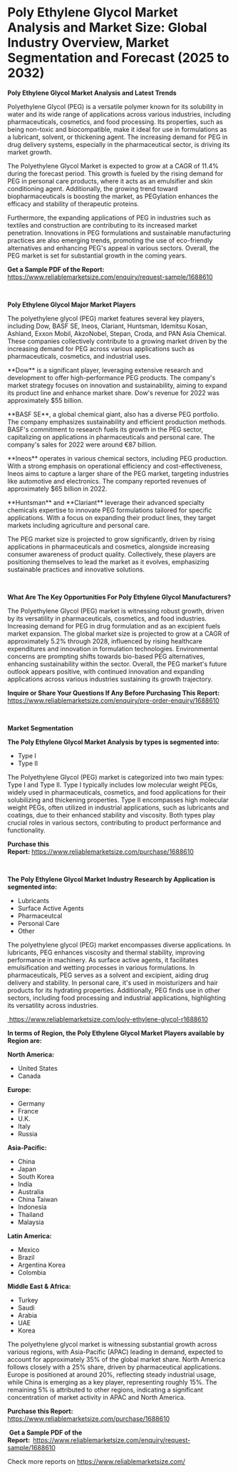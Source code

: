 <p><h1>Poly Ethylene Glycol Market Analysis and Market Size: Global Industry Overview, Market Segmentation and Forecast (2025 to 2032)</h1></p><p><strong>Poly Ethylene Glycol Market Analysis and Latest Trends</strong></p>
<p><p>Polyethylene Glycol (PEG) is a versatile polymer known for its solubility in water and its wide range of applications across various industries, including pharmaceuticals, cosmetics, and food processing. Its properties, such as being non-toxic and biocompatible, make it ideal for use in formulations as a lubricant, solvent, or thickening agent. The increasing demand for PEG in drug delivery systems, especially in the pharmaceutical sector, is driving its market growth.</p><p>The Polyethylene Glycol Market is expected to grow at a CAGR of 11.4% during the forecast period. This growth is fueled by the rising demand for PEG in personal care products, where it acts as an emulsifier and skin conditioning agent. Additionally, the growing trend toward biopharmaceuticals is boosting the market, as PEGylation enhances the efficacy and stability of therapeutic proteins.</p><p>Furthermore, the expanding applications of PEG in industries such as textiles and construction are contributing to its increased market penetration. Innovations in PEG formulations and sustainable manufacturing practices are also emerging trends, promoting the use of eco-friendly alternatives and enhancing PEG's appeal in various sectors. Overall, the PEG market is set for substantial growth in the coming years.</p></p>
<p><strong>Get a Sample PDF of the Report:&nbsp;</strong> <a href="https://www.reliablemarketsize.com/enquiry/request-sample/1688610?utm_campaign=2316&utm_medium=2&utm_source=Github&utm_content=ia&utm_term=26032025&utm_id=poly-ethylene-glycol">https://www.reliablemarketsize.com/enquiry/request-sample/1688610</a></p>
<p>&nbsp;</p>
<p><strong>Poly Ethylene Glycol Major Market Players</strong></p>
<p><p>The polyethylene glycol (PEG) market features several key players, including Dow, BASF SE, Ineos, Clariant, Huntsman, Idemitsu Kosan, Ashland, Exxon Mobil, AkzoNobel, Stepan, Croda, and PAN Asia Chemical. These companies collectively contribute to a growing market driven by the increasing demand for PEG across various applications such as pharmaceuticals, cosmetics, and industrial uses.</p><p>**Dow** is a significant player, leveraging extensive research and development to offer high-performance PEG products. The company's market strategy focuses on innovation and sustainability, aiming to expand its product line and enhance market share. Dow's revenue for 2022 was approximately $55 billion.</p><p>**BASF SE**, a global chemical giant, also has a diverse PEG portfolio. The company emphasizes sustainability and efficient production methods. BASF's commitment to research fuels its growth in the PEG sector, capitalizing on applications in pharmaceuticals and personal care. The company's sales for 2022 were around €87 billion.</p><p>**Ineos** operates in various chemical sectors, including PEG production. With a strong emphasis on operational efficiency and cost-effectiveness, Ineos aims to capture a larger share of the PEG market, targeting industries like automotive and electronics. The company reported revenues of approximately $65 billion in 2022.</p><p>**Huntsman** and **Clariant** leverage their advanced specialty chemicals expertise to innovate PEG formulations tailored for specific applications. With a focus on expanding their product lines, they target markets including agriculture and personal care.</p><p>The PEG market size is projected to grow significantly, driven by rising applications in pharmaceuticals and cosmetics, alongside increasing consumer awareness of product quality. Collectively, these players are positioning themselves to lead the market as it evolves, emphasizing sustainable practices and innovative solutions.</p></p>
<p>&nbsp;</p>
<p><strong>What Are The Key Opportunities For Poly Ethylene Glycol Manufacturers?</strong></p>
<p><p>The Polyethylene Glycol (PEG) market is witnessing robust growth, driven by its versatility in pharmaceuticals, cosmetics, and food industries. Increasing demand for PEG in drug formulation and as an excipient fuels market expansion. The global market size is projected to grow at a CAGR of approximately 5.2% through 2028, influenced by rising healthcare expenditures and innovation in formulation technologies. Environmental concerns are prompting shifts towards bio-based PEG alternatives, enhancing sustainability within the sector. Overall, the PEG market's future outlook appears positive, with continued innovation and expanding applications across various industries sustaining its growth trajectory.</p></p>
<p><strong>Inquire or Share Your Questions If Any Before Purchasing This Report:</strong> <a href="https://www.reliablemarketsize.com/enquiry/pre-order-enquiry/1688610?utm_campaign=2316&utm_medium=2&utm_source=Github&utm_content=ia&utm_term=26032025&utm_id=poly-ethylene-glycol">https://www.reliablemarketsize.com/enquiry/pre-order-enquiry/1688610</a></p>
<p>&nbsp;</p>
<p><strong>Market Segmentation</strong></p>
<p><strong>The Poly Ethylene Glycol Market Analysis by types is segmented into:</strong></p>
<p><ul><li>Type I</li><li>Type II</li></ul></p>
<p><p>The Polyethylene Glycol (PEG) market is categorized into two main types: Type I and Type II. Type I typically includes low molecular weight PEGs, widely used in pharmaceuticals, cosmetics, and food applications for their solubilizing and thickening properties. Type II encompasses high molecular weight PEGs, often utilized in industrial applications, such as lubricants and coatings, due to their enhanced stability and viscosity. Both types play crucial roles in various sectors, contributing to product performance and functionality.</p></p>
<p><strong>Purchase this Report:&nbsp;</strong><a href="https://www.reliablemarketsize.com/purchase/1688610?utm_campaign=2316&utm_medium=2&utm_source=Github&utm_content=ia&utm_term=26032025&utm_id=poly-ethylene-glycol">https://www.reliablemarketsize.com/purchase/1688610</a></p>
<p>&nbsp;</p>
<p><strong>The Poly Ethylene Glycol Market Industry Research by Application is segmented into:</strong></p>
<p><ul><li>Lubricants</li><li>Surface Active Agents</li><li>Pharmaceutcal</li><li>Personal Care</li><li>Other</li></ul></p>
<p><p>The polyethylene glycol (PEG) market encompasses diverse applications. In lubricants, PEG enhances viscosity and thermal stability, improving performance in machinery. As surface active agents, it facilitates emulsification and wetting processes in various formulations. In pharmaceuticals, PEG serves as a solvent and excipient, aiding drug delivery and stability. In personal care, it's used in moisturizers and hair products for its hydrating properties. Additionally, PEG finds use in other sectors, including food processing and industrial applications, highlighting its versatility across industries.</p></p>
<p><a href="https://www.reliablemarketsize.com/poly-ethylene-glycol-r1688610?utm_campaign=2316&utm_medium=2&utm_source=Github&utm_content=ia&utm_term=26032025&utm_id=poly-ethylene-glycol">&nbsp;https://www.reliablemarketsize.com/poly-ethylene-glycol-r1688610</a></p>
<p><strong>In terms of Region, the Poly Ethylene Glycol Market Players available by Region are:</strong></p>
<p>
    <p> <strong> North America: </strong>
        <ul>
            <li>United States</li>
            <li>Canada</li>
        </ul>
        </p> 
    <p> <strong> Europe: </strong>
        <ul>
            <li>Germany</li>
            <li>France</li>
            <li>U.K.</li>
            <li>Italy</li>
            <li>Russia</li>
        </ul>
        </p> 
    <p> <strong> Asia-Pacific: </strong>
        <ul>
            <li>China</li>
            <li>Japan</li>
            <li>South Korea</li>
            <li>India</li>
            <li>Australia</li>
            <li>China Taiwan</li>
            <li>Indonesia</li>
            <li>Thailand</li>
            <li>Malaysia</li>
        </ul>
        </p> 
    <p> <strong> Latin America: </strong>
        <ul>
            <li>Mexico</li>
            <li>Brazil</li>
            <li>Argentina Korea</li>
            <li>Colombia</li>
        </ul>
        </p> 
    <p> <strong> Middle East & Africa: </strong>
        <ul>
            <li>Turkey</li>
            <li>Saudi</li>
            <li>Arabia</li>
            <li>UAE</li>
            <li>Korea</li>
        </ul>
    </p>
    </p>
<p><p>The polyethylene glycol market is witnessing substantial growth across various regions, with Asia-Pacific (APAC) leading in demand, expected to account for approximately 35% of the global market share. North America follows closely with a 25% share, driven by pharmaceutical applications. Europe is positioned at around 20%, reflecting steady industrial usage, while China is emerging as a key player, representing roughly 15%. The remaining 5% is attributed to other regions, indicating a significant concentration of market activity in APAC and North America.</p></p>
<p><strong>Purchase this Report: </strong><a href="https://www.reliablemarketsize.com/purchase/1688610?utm_campaign=2316&utm_medium=2&utm_source=Github&utm_content=ia&utm_term=26032025&utm_id=poly-ethylene-glycol">https://www.reliablemarketsize.com/purchase/1688610</a></p>
<p>&nbsp;<strong>Get a Sample PDF of the Report:&nbsp;&nbsp;</strong><a href="https://www.reliablemarketsize.com/enquiry/request-sample/1688610?utm_campaign=2316&utm_medium=2&utm_source=Github&utm_content=ia&utm_term=26032025&utm_id=poly-ethylene-glycol">https://www.reliablemarketsize.com/enquiry/request-sample/1688610</a></p>
<p><strong></strong></p>
<p>Check more reports on <a href="https://www.reliablemarketsize.com/?utm_campaign=2316&utm_medium=2&utm_source=Github&utm_content=ia&utm_term=26032025&utm_id=poly-ethylene-glycol">https://www.reliablemarketsize.com/</a></p>